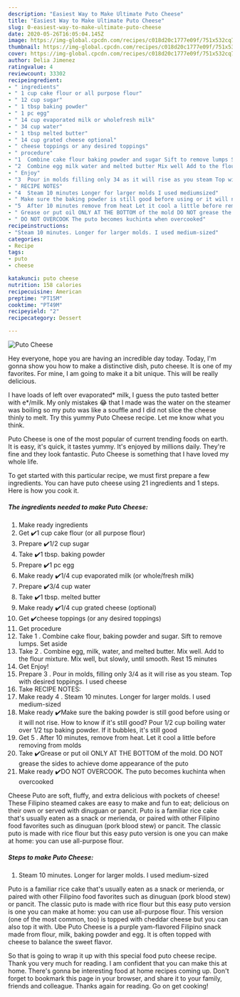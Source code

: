 ```yaml
---
description: "Easiest Way to Make Ultimate Puto Cheese"
title: "Easiest Way to Make Ultimate Puto Cheese"
slug: 0-easiest-way-to-make-ultimate-puto-cheese
date: 2020-05-26T16:05:04.145Z
image: https://img-global.cpcdn.com/recipes/c018d20c1777e09f/751x532cq70/puto-cheese-recipe-main-photo.jpg
thumbnail: https://img-global.cpcdn.com/recipes/c018d20c1777e09f/751x532cq70/puto-cheese-recipe-main-photo.jpg
cover: https://img-global.cpcdn.com/recipes/c018d20c1777e09f/751x532cq70/puto-cheese-recipe-main-photo.jpg
author: Delia Jimenez
ratingvalue: 4
reviewcount: 33302
recipeingredient:
- " ingredients"
- " 1 cup cake flour or all purpose flour"
- " 12 cup sugar"
- " 1 tbsp baking powder"
- " 1 pc egg"
- " 14 cup evaporated milk or wholefresh milk"
- " 34 cup water"
- " 1 tbsp melted butter"
- " 14 cup grated cheese optional"
- " cheese toppings or any desired toppings"
- " procedure"
- "1  Combine cake flour baking powder and sugar Sift to remove lumps Set aside"
- "2  Combine egg milk water and melted butter Mix well Add to the flour mixture Mix well but slowly until smooth Rest 15 minutes"
- " Enjoy"
- "3  Pour in molds filling only 34 as it will rise as you steam Top with desired toppings I used cheese"
- " RECIPE NOTES"
- "4  Steam 10 minutes Longer for larger molds I used mediumsized"
- " Make sure the baking powder is still good before using or it will not rise How to know if its still good Pour 12 cup boiling water over 12 tsp baking powder If it bubbles its still good"
- "5  After 10 minutes remove from heat Let it cool a little before removing from molds"
- " Grease or put oil ONLY AT THE BOTTOM of the mold DO NOT grease the sides to achieve dome appearance of the puto"
- " DO NOT OVERCOOK The puto becomes kuchinta when overcooked"
recipeinstructions:
- "Steam 10 minutes. Longer for larger molds. I used medium-sized"
categories:
- Recipe
tags:
- puto
- cheese

katakunci: puto cheese 
nutrition: 158 calories
recipecuisine: American
preptime: "PT15M"
cooktime: "PT49M"
recipeyield: "2"
recipecategory: Dessert

---
```



![Puto Cheese](https://img-global.cpcdn.com/recipes/c018d20c1777e09f/751x532cq70/puto-cheese-recipe-main-photo.jpg)

Hey everyone, hope you are having an incredible day today. Today, I'm gonna show you how to make a distinctive dish, puto cheese. It is one of my favorites. For mine, I am going to make it a bit unique. This will be really delicious.

I have loads of left over evaporated* milk, I guess the puto tasted better with e*/milk. My only mistakes 😂 that I made was the water on the steamer was boiling so my puto was like a souffle and I did not slice the cheese thinly to melt. Try this yummy Puto Cheese recipe. Let me know what you think.

Puto Cheese is one of the most popular of current trending foods on earth. It is easy, it's quick, it tastes yummy. It's enjoyed by millions daily. They're fine and they look fantastic. Puto Cheese is something that I have loved my whole life.


To get started with this particular recipe, we must first prepare a few ingredients. You can have puto cheese using 21 ingredients and 1 steps. Here is how you cook it.

<!--inarticleads1-->

##### The ingredients needed to make Puto Cheese:

1. Make ready  ingredients
1. Get  ✔️1 cup cake flour (or all purpose flour)
1. Prepare  ✔️1/2 cup sugar
1. Take  ✔️1 tbsp. baking powder
1. Prepare  ✔️1 pc egg
1. Make ready  ✔️1/4 cup evaporated milk (or whole/fresh milk)
1. Prepare  ✔️3/4 cup water
1. Take  ✔️1 tbsp. melted butter
1. Make ready  ✔️1/4 cup grated cheese (optional)
1. Get  ✔️cheese toppings (or any desired toppings)
1. Get  procedure
1. Take 1 . Combine cake flour, baking powder and sugar. Sift to remove lumps. Set aside
1. Take 2 . Combine egg, milk, water, and melted butter. Mix well. Add to the flour mixture. Mix well, but slowly, until smooth. Rest 15 minutes
1. Get  Enjoy!
1. Prepare 3 . Pour in molds, filling only 3/4 as it will rise as you steam. Top with desired toppings. I used cheese
1. Take  RECIPE NOTES:
1. Make ready 4 . Steam 10 minutes. Longer for larger molds. I used medium-sized
1. Make ready  ✔️Make sure the baking powder is still good before using or it will not rise. How to know if it&#39;s still good? Pour 1/2 cup boiling water over 1/2 tsp baking powder. If it bubbles, it&#39;s still good
1. Get 5 . After 10 minutes, remove from heat. Let it cool a little before removing from molds
1. Take  ✔️Grease or put oil ONLY AT THE BOTTOM of the mold. DO NOT grease the sides to achieve dome appearance of the puto
1. Make ready  ✔️DO NOT OVERCOOK. The puto becomes kuchinta when overcooked


Cheese Puto are soft, fluffy, and extra delicious with pockets of cheese! These Filipino steamed cakes are easy to make and fun to eat; delicious on their own or served with dinuguan or pancit. Puto is a familiar rice cake that&#39;s usually eaten as a snack or merienda, or paired with other Filipino food favorites such as dinuguan (pork blood stew) or pancit. The classic puto is made with rice flour but this easy puto version is one you can make at home: you can use all-purpose flour. 

<!--inarticleads2-->

##### Steps to make Puto Cheese:

1. Steam 10 minutes. Longer for larger molds. I used medium-sized


Puto is a familiar rice cake that&#39;s usually eaten as a snack or merienda, or paired with other Filipino food favorites such as dinuguan (pork blood stew) or pancit. The classic puto is made with rice flour but this easy puto version is one you can make at home: you can use all-purpose flour. This version (one of the most common, too) is topped with cheddar cheese but you can also top it with. Ube Puto Cheese is a purple yam-flavored Filipino snack made from flour, milk, baking powder and egg. It is often topped with cheese to balance the sweet flavor. 

So that is going to wrap it up with this special food puto cheese recipe. Thank you very much for reading. I am confident that you can make this at home. There's gonna be interesting food at home recipes coming up. Don't forget to bookmark this page in your browser, and share it to your family, friends and colleague. Thanks again for reading. Go on get cooking!
